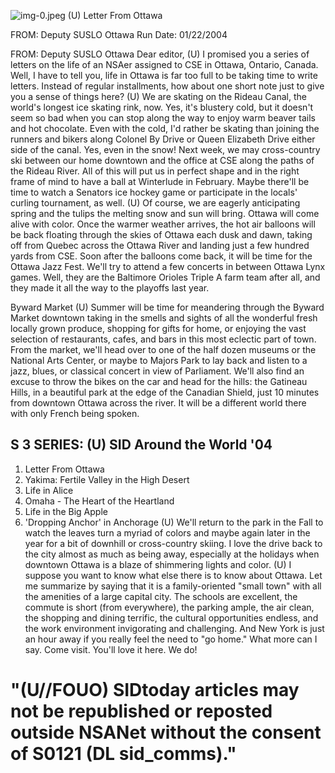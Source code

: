 ![img-0.jpeg](img-0.jpeg)
(U) Letter From Ottawa

FROM:
Deputy SUSLO Ottawa
Run Date: 01/22/2004

FROM:
Deputy SUSLO Ottawa
Dear editor,
(U) I promised you a series of letters on the life of an NSAer assigned to CSE in Ottawa, Ontario, Canada. Well, I have to tell you, life in Ottawa is far too full to be taking time to write letters. Instead of regular installments, how about one short note just to give you a sense of things here?
(U) We are skating on the Rideau Canal, the world's longest ice skating rink, now. Yes, it's blustery cold, but it doesn't seem so bad when you can stop along the way to enjoy warm beaver tails and hot chocolate. Even with the cold, I'd rather be skating than joining the runners and bikers along Colonel By Drive or Queen Elizabeth Drive either side of the canal. Yes, even in the snow! Next week, we may cross-country ski between our home downtown and the office at CSE along the paths of the Rideau River. All of this will put us in perfect shape and in the right frame of mind to have a ball at Winterlude in February. Maybe there'll be time to watch a Senators ice hockey game or participate in the locals' curling tournament, as well.
(U) Of course, we are eagerly anticipating spring and the tulips the melting snow and sun will bring. Ottawa will come alive with color. Once the warmer weather arrives, the hot air balloons will be back floating through the skies of Ottawa each dusk and dawn, taking off from Quebec across the Ottawa River and landing just a few hundred yards from CSE. Soon after the balloons come back, it will be time for the Ottawa Jazz Fest. We'll try to attend a few concerts in between Ottawa Lynx games. Well, they are the Baltimore Orioles Triple A farm team after all, and they made it all the way to the playoffs last year.

Byward Market
(U) Summer will be time for meandering through the Byward Market downtown taking in the smells and sights of all the wonderful fresh locally grown produce, shopping for gifts for home, or enjoying the vast selection of restaurants, cafes, and bars in this most eclectic part of town. From the market, we'll head over to one of the half dozen museums or the National Arts Center, or maybe to Majors Park to lay back and listen to a jazz, blues, or classical concert in view of Parliament. We'll also find an excuse to throw the bikes on the car and head for the hills: the Gatineau Hills, in a beautiful park at the edge of the Canadian Shield, just 10 minutes from downtown Ottawa across the river. It will be a different world there with only French being spoken.

## S 3 SERIES: (U) SID Around the World '04

1. Letter From Ottawa
2. Yakima: Fertile Valley in the High Desert
3. Life in Alice
4. Omaha - The Heart of the Heartland
5. Life in the Big Apple
6. 'Dropping Anchor' in Anchorage
(U) We'll return to the park in the Fall to watch the leaves turn a myriad of colors and maybe again later in the year for a bit of downhill or cross-country skiing. I love the drive back to the city almost as much as being away, especially at the holidays when downtown Ottawa is a blaze of shimmering lights and color.
(U) I suppose you want to know what else there is to know about Ottawa. Let me summarize by saying that it is a family-oriented "small town" with all the amenities of a large capital city. The schools are excellent, the commute is short (from everywhere), the parking ample, the air clean, the shopping and dining terrific, the cultural opportunities endless, and the work environment invigorating and challenging. And New York is just an hour away if you really feel the need to "go home." What more can I say. Come visit. You'll love it here. We do!

# "(U//FOUO) SIDtoday articles may not be republished or reposted outside NSANet without the consent of S0121 (DL sid_comms)."
